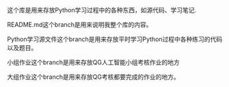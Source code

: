 这个库是用来存放Python学习过程中的各种东西，如源代码、学习笔记.

  README.md这个branch是用来说明我整个库的内容。
  
  Python学习源文件这个branch是用来存放平时学习Python过程中各种练习的代码以及题目。
  
  小组作业这个branch是用来存放QG人工智能小组考核作业的地方

  大组作业这个branch是用来存放QG考核都要完成的作业的地方。
